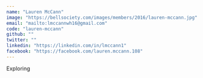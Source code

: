 ```yaml
---
name: "Lauren McCann"
image: "https://bellsociety.com/images/members/2016/lauren-mccann.jpg"
email: "mailto:lmccannwh16@gmail.com"
code: "lauren-mccann"
github: ""
twitter: ""
linkedin: "https://linkedin.com/in/lmccann1"
facebook: "https://facebook.com/lauren.mccann.108"
---
```

Exploring